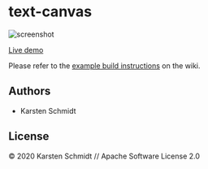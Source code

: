 # text-canvas

![screenshot](https://raw.githubusercontent.com/thi-ng/umbrella/develop/assets/examples/text-canvas.png)

[Live demo](http://demo.thi.ng/umbrella/text-canvas/)

Please refer to the [example build instructions](https://github.com/thi-ng/umbrella/wiki/Example-build-instructions) on the wiki.

## Authors

- Karsten Schmidt

## License

&copy; 2020 Karsten Schmidt // Apache Software License 2.0
